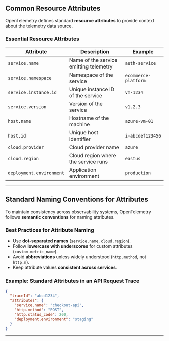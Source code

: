 
## **Common Resource Attributes**
OpenTelemetry defines standard **resource attributes** to provide context about the telemetry data source.

### **Essential Resource Attributes**
| Attribute | Description | Example |
|-----------|-------------|---------|
| `service.name` | Name of the service emitting telemetry | `auth-service` |
| `service.namespace` | Namespace of the service | `ecommerce-platform` |
| `service.instance.id` | Unique instance ID of the service | `vm-1234` |
| `service.version` | Version of the service | `v1.2.3` |
| `host.name` | Hostname of the machine | `azure-vm-01` |
| `host.id` | Unique host identifier | `i-abcdef123456` |
| `cloud.provider` | Cloud provider name | `azure` |
| `cloud.region` | Cloud region where the service runs | `eastus` |
| `deployment.environment` | Application environment | `production` |

---

## **Standard Naming Conventions for Attributes**
To maintain consistency across observability systems, OpenTelemetry follows **semantic conventions** for naming attributes.

### **Best Practices for Attribute Naming**
- Use **dot-separated names** (`service.name`, `cloud.region`).
- Follow **lowercase with underscores** for custom attributes (`custom.metric_name`).
- Avoid **abbreviations** unless widely understood (`http.method`, not `http.m`).
- Keep attribute values **consistent across services**.

### **Example: Standard Attributes in an API Request Trace**
```json
{
  "traceId": "abcd1234",
  "attributes": {
    "service.name": "checkout-api",
    "http.method": "POST",
    "http.status_code": 200,
    "deployment.environment": "staging"
  }
}
```

---
